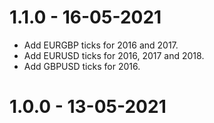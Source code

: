 1.1.0 - 16-05-2021
===================
* Add EURGBP ticks for 2016 and 2017.
* Add EURUSD ticks for 2016, 2017 and 2018.
* Add GBPUSD ticks for 2016.

1.0.0 - 13-05-2021
===================
